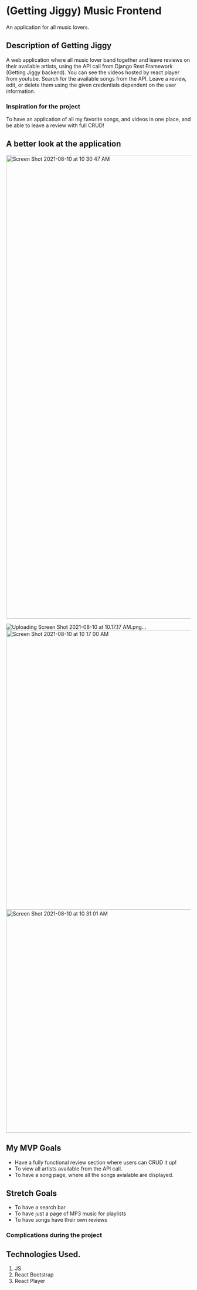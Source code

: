 # (Getting Jiggy) Music Frontend

An application for all music lovers. 

## Description of Getting Jiggy
A web application where all music lover band together and leave reviews on their available artists, using the API call from Django Rest Framework (Getting Jiggy backend). You can see the videos hosted by react player from youtube. Search for the available songs from the API. Leave a review, edit, or delete them using the given credentials dependent on the user information. 


### Inspiration  for the project
To have an application of all my favorite songs, and videos in one place, and be able to leave a review with full CRUD!

## A better look at the application
<img width="1260" alt="Screen Shot 2021-08-10 at 10 30 47 AM" src="https://user-images.githubusercontent.com/72947727/128896378-fd5b5fce-1935-45d5-b6a2-0988f4dedb00.png">

![Uploading Screen Shot 2021-08-10 at 10.17.17 AM.png…]()
<img width="760" alt="Screen Shot 2021-08-10 at 10 17 00 AM" src="https://user-images.githubusercontent.com/72947727/128897148-4c03d0e2-a2b4-4e6f-99eb-179c58af34d1.png">
<img width="606" alt="Screen Shot 2021-08-10 at 10 31 01 AM" src="https://user-images.githubusercontent.com/72947727/128897170-7e39caa1-e93e-4bc4-9e7d-f7f5c0f1cd57.png">



## My MVP Goals
- Have a fully functional review section where users can CRUD it up!
- To view all artists available from the API call.
- To have a song page, where all the songs avialable are displayed.

## Stretch Goals
- To have a search bar
- To have just a page of MP3 music for playlists
- To have songs have their own reviews


### Complications during the project



## Technologies Used.
1. JS
2. React Bootstrap
3. React Player


